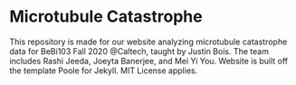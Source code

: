 # Microtubule Catastrophe

This repository is made for our website analyzing microtubule catastrophe data for BeBi103 Fall 2020 @Caltech, taught by Justin Bois. The team includes Rashi Jeeda, Joeyta Banerjee, and Mei Yi You. Website is built off the template Poole for Jekyll. MIT License applies.

